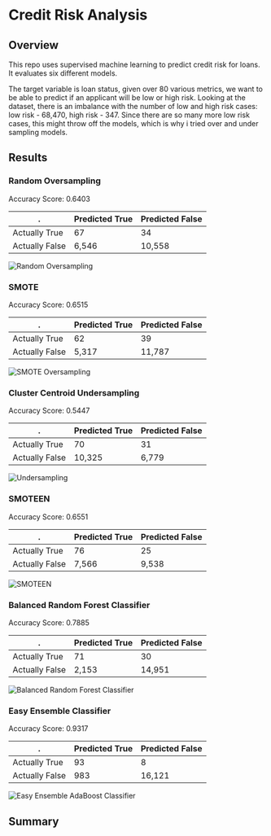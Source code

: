 # Credit Risk Analysis

## Overview

This repo uses supervised machine learning to predict credit risk for loans. It evaluates six different models. 

The target variable is loan status, given over 80 various metrics, we want to be able to predict if an applicant will be low or high risk. Looking at the dataset, there is an imbalance with the number of low and high risk cases: low risk - 68,470, high risk - 347. Since there are so many more low risk cases, this might throw off the models, which is why i tried over and under sampling models. 

## Results 

### Random Oversampling 
Accuracy Score: 0.6403

|.  | Predicted True | Predicted False
|---|---|---|
|Actually True | 67 | 34 |
|Actually False | 6,546 | 10,558 | 

![Random Oversampling](https://user-images.githubusercontent.com/80648379/129507384-c1fb82ff-e124-4010-9b4f-08cb57b2324f.png)




### SMOTE
Accuracy Score: 0.6515

|.  | Predicted True | Predicted False
|---|---|---|
|Actually True | 62 | 39 |
|Actually False | 5,317 | 11,787 | 

![SMOTE Oversampling](https://user-images.githubusercontent.com/80648379/129507368-df8aa965-49fa-4f8f-81e0-ffc7e042b53a.png)



### Cluster Centroid Undersampling 
Accuracy Score: 0.5447

|.  | Predicted True | Predicted False
|---|---|---|
|Actually True | 70 | 31 |
|Actually False | 10,325 | 6,779 | 

![Undersampling](https://user-images.githubusercontent.com/80648379/129507400-77747593-f739-4276-b28d-4a154767cb4e.png)



### SMOTEEN
Accuracy Score: 0.6551

|.  | Predicted True | Predicted False
|---|---|---|
|Actually True | 76 | 25 |
|Actually False | 7,566 | 9,538 | 

![SMOTEEN](https://user-images.githubusercontent.com/80648379/129507410-93dbb259-c4d5-42da-8818-ce37469c53ca.png)



### Balanced Random Forest Classifier
Accuracy Score: 0.7885

|.  | Predicted True | Predicted False
|---|---|---|
|Actually True | 71 | 30 |
|Actually False | 2,153 | 14,951 | 

![Balanced Random Forest Classifier](https://user-images.githubusercontent.com/80648379/129507428-53ec6bc3-717b-418e-8e8a-c8402e70939b.png)



### Easy Ensemble Classifier
Accuracy Score: 0.9317

|.  | Predicted True | Predicted False
|---|---|---|
|Actually True | 93 | 8 |
|Actually False | 983 | 16,121 | 

![Easy Ensemble AdaBoost Classifier](https://user-images.githubusercontent.com/80648379/129507448-28ebc885-8766-45b9-8e3c-cf48d64d2709.png)




## Summary
